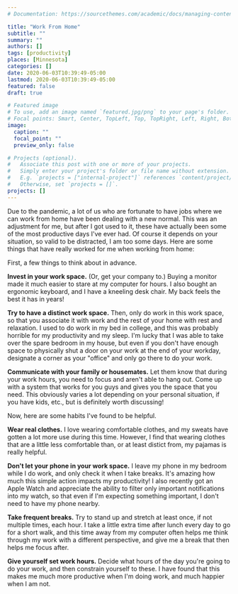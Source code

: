```yaml
---
# Documentation: https://sourcethemes.com/academic/docs/managing-content/

title: "Work From Home"
subtitle: ""
summary: ""
authors: []
tags: [productivity]
places: [Minnesota]
categories: []
date: 2020-06-03T10:39:49-05:00
lastmod: 2020-06-03T10:39:49-05:00
featured: false
draft: true

# Featured image
# To use, add an image named `featured.jpg/png` to your page's folder.
# Focal points: Smart, Center, TopLeft, Top, TopRight, Left, Right, BottomLeft, Bottom, BottomRight.
image:
  caption: ""
  focal_point: ""
  preview_only: false

# Projects (optional).
#   Associate this post with one or more of your projects.
#   Simply enter your project's folder or file name without extension.
#   E.g. `projects = ["internal-project"]` references `content/project/deep-learning/index.md`.
#   Otherwise, set `projects = []`.
projects: []
---
```


Due to the pandemic, a lot of us who are fortunate to have jobs where we can work from home have been dealing with a new normal. This was an adjustment for me, but after I got used to it, these have actually been some of the most productive days I've ever had. Of course it depends on your situation, so valid to be distracted, I am too some days. Here are some things that have really worked for me when working from home:

First, a few things to think about in advance.

**Invest in your work space.** (Or, get your company to.) Buying a monitor made it much easier to stare at my computer for hours. I also bought an ergonomic keyboard, and I have a kneeling desk chair. My back feels the best it has in years!

**Try to have a distinct work space.** Then, only do work in this work space, so that you associate it with work and the rest of your home with rest and relaxation. I used to do work in my bed in college, and this was probably horrible for my productivity and my sleep. I'm lucky that I was able to take over the spare bedroom in my house, but even if you don't have enough space to physically shut a door on your work at the end of your workday, designate a corner as your "office" and only go there to do your work.

**Communicate with your family or housemates.** Let them know that during your work hours, you need to focus and aren't able to hang out. Come up with a system that works for you guys and gives you the space that you need. This obviously varies a lot depending on your personal situation, if you have kids, etc., but is definitely worth discussing!

Now, here are some habits I've found to be helpful.

**Wear real clothes.** I love wearing comfortable clothes, and my sweats have gotten a lot more use during this time. However, I find that wearing clothes that are a little less comfortable than, or at least distict from, my pajamas is really helpful.

**Don't let your phone in your work space.** I leave my phone in my bedroom while I do work, and only check it when I take breaks. It's amazing how much this simple action impacts my productivity! I also recently got an Apple Watch and appreciate the ability to filter only important notifications into my watch, so that even if I'm expecting something important, I don't need to have my phone nearby.

**Take frequent breaks.** Try to stand up and stretch at least once, if not multiple times, each hour. I take a little extra time after lunch every day to go for a short walk, and this time away from my computer often helps me think through my work with a different perspective, and give me a break that then helps me focus after.

**Give yourself set work hours.** Decide what hours of the day you're going to do your work, and then constrain yourself to these. I have found that this makes me much more productive when I'm doing work, and much happier when I am not.